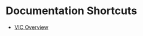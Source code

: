 # Documentation Shortcuts

- [VIC Overview](https://docs.swimlane.com/turbine/components/components.htm)
